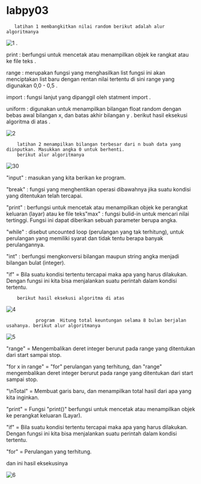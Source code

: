 # labpy03
       latihan 1 membangkitkan nilai random berikut adalah alur algoritmanya 
![1](https://user-images.githubusercontent.com/46886500/53248397-33bf5300-36e8-11e9-956f-4968bc9ccf25.PNG)
.

print   : berfungsi untuk mencetak atau menampilkan objek ke rangkat atau ke file teks 
.

range   : merupakan fungsi yang menghasilkan list fungsi ini akan menciptakan list baru dengan rentan nilai tertentu di sini range yang digunakan 0,0 - 0,5 
.

import  : fungsi lanjut yang dipanggil oleh statment import 
.

uniform : digunakan untuk menampilkan bilangan float random dengan bebas awal bilangan x, dan batas akhir bilangan y 
.
berikut hasil eksekusi algoritma di atas 
  .
  
![2](https://user-images.githubusercontent.com/46886500/53248852-4b4b0b80-36e9-11e9-9acf-7ef688956bed.PNG)



        latihan 2 menampilkan bilangan terbesar dari n buah data yang diinputkan. Masukkan angka 0 untuk berhenti.
        berikut alur algoritmanya 

![30](https://user-images.githubusercontent.com/46886500/53250934-0d9cb180-36ee-11e9-9f94-2233e9399212.PNG)


"input"	: masukan yang kita berikan ke program.

"break"	: fungsi yang menghentikan operasi dibawahnya jika suatu kondisi yang ditentukan telah tercapai.

"print"	: berfungsi untuk mencetak atau menampilkan objek ke perangkat keluaran (layar) atau ke file teks"max"	: fungsi bulid-in untuk mencari nilai tertinggi. Fungsi ini dapat diberikan sebuah parameter berupa angka.

"while"	: disebut uncounted loop (perulangan yang tak terhitung), untuk perulangan yang memiliki syarat dan tidak tentu berapa banyak perulangannya.

"int"	: berfungsi mengkonversi bilangan maupun string angka menjadi bilangan bulat (integer).

"if"	= Bila suatu kondisi tertentu tercapai maka apa yang harus dilakukan. Dengan fungsi ini kita bisa menjalankan suatu perintah dalam kondisi tertentu. 

        berikut hasil eksekusi algoritma di atas 

![4](https://user-images.githubusercontent.com/46886500/53251186-a7645e80-36ee-11e9-8549-0dd8eafbeac9.PNG)



               program  Hitung total keuntungan selama 8 bulan berjalan usahanya. berikut alur algoritmanya 
               
  
![5](https://user-images.githubusercontent.com/46886500/53251194-af240300-36ee-11e9-8729-5533dbf0c04c.PNG)


"range" = Mengembalikan deret integer berurut pada range yang ditentukan dari start sampai stop.

"for x in range" = "for" perulangan yang terhitung, dan "range" mengembalikan deret integer berurut pada range yang ditentukan dari start sampai stop.

"\nTotal" = Membuat garis baru, dan menampilkan total hasil dari apa yang kita inginkan.

"print"	= Fungsi "print()" berfungsi untuk mencetak atau menampilkan objek ke perangkat keluaran (Layar).

"if"	= Bila suatu kondisi tertentu tercapai maka apa yang harus dilakukan. Dengan fungsi ini kita bisa menjalankan suatu perintah dalam kondisi tertentu. 

"for"	= Perulangan yang terhitung.


dan ini hasil eksekusinya 


![6](https://user-images.githubusercontent.com/46886500/53251198-b3e8b700-36ee-11e9-8e68-6b6b8f8c9aba.PNG)
               
 
